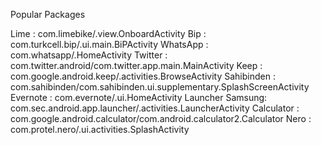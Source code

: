 Popular Packages

Lime 				    : com.limebike/.view.OnboardActivity
Bip 				    : com.turkcell.bip/.ui.main.BiPActivity
WhatsApp 			  : com.whatsapp/.HomeActivity
Twitter 			  : com.twitter.android/com.twitter.app.main.MainActivity 
Keep 				    : com.google.android.keep/.activities.BrowseActivity
Sahibinden  		: com.sahibinden/com.sahibinden.ui.supplementary.SplashScreenActivity
Evernote    		: com.evernote/.ui.HomeActivity
Launcher Samsung: com.sec.android.app.launcher/.activities.LauncherActivity
Calculator 			: com.google.android.calculator/com.android.calculator2.Calculator
Nero 				    : com.protel.nero/.ui.activities.SplashActivity
